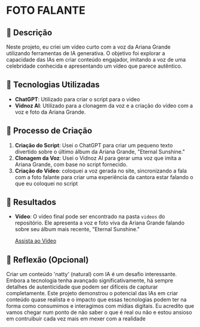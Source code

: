 

# FOTO FALANTE

## 📒 Descrição
Neste projeto, eu criei um vídeo curto com a voz da Ariana Grande utilizando ferramentas de IA generativa. O objetivo foi explorar a capacidade das IAs em criar conteúdo engajador, imitando a voz de uma celebridade conhecida e apresentando um vídeo que parece autêntico.

## 🤖 Tecnologias Utilizadas
- **ChatGPT**: Utilizado para criar o script para o video
- **Vidnoz AI**: Utilizado para a clonagem da voz e a criação do vídeo com a voz e foto da Ariana Grande.

## 🧐 Processo de Criação
1. **Criação do Script**: Usei o ChatGPT para criar um pequeno texto divertido sobre o último álbum da Ariana Grande, "Eternal Sunshine."
2. **Clonagem da Voz**: Usei o Vidnoz AI para gerar uma voz que imita a Ariana Grande, com base no script fornecido.
3. **Criação do Vídeo**: coloquei a voz gerada no site, sincronizando a fala com a foto falante para criar uma experiência da cantora estar falando o que eu coloquei no script

## 🚀 Resultados
- **Vídeo**: O vídeo final pode ser encontrado na pasta `videos` do repositório. Ele apresenta a voz e foto viva da Ariana Grande falando sobre seu álbum mais recente, "Eternal Sunshine."

   [Assista ao Vídeo](https://github.com/alannoahls/lab-natty-or-not/blob/main/videos/ag.mp4)

## 💭 Reflexão (Opcional)
Criar um conteúdo 'natty' (natural) com IA é um desafio interessante. Embora a tecnologia tenha avançado significativamente, há sempre detalhes de autenticidade que podem ser difíceis de capturar completamente. Este projeto demonstrou o potencial das IAs em criar conteúdo quase realista e o impacto que essas tecnologias podem ter na forma como consumimos e interagimos com mídias digitais. Eu acredito que vamos chegar num ponto de não saber o que é real ou não e estou ansioso em contruibuir cada vez mais em mexer com a realidade



